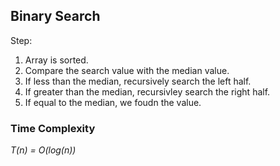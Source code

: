 ## Binary Search ## 

Step:
1. Array is sorted.
2. Compare the search value with the median value.
3. If less than the median, recursively search the left half.
4. If greater than the median, recursivley search the right half.
5. If equal to the median, we foudn the value.

### Time Complexity ###

*T(n) = O(log(n))*
